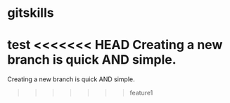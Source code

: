 # gitskills
test
<<<<<<< HEAD
Creating a new branch is quick AND simple.
=======
Creating a new branch is quick AND simple.
>>>>>>> feature1
